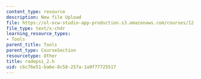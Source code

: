 ```yaml
---
content_type: resource
description: New file Upload
file: https://ol-ocw-studio-app-production.s3.amazonaws.com/courses/12-811-tropical-meteorology-spring-2011/cbc76e51ba6e8c58257a1a9f77725517_radepsi_2.h
file_type: text/x-chdr
learning_resource_types:
- Tools
parent_title: Tools
parent_type: CourseSection
resourcetype: Other
title: radepsi_2.h
uid: cbc76e51-ba6e-8c58-257a-1a9f77725517
---
```

